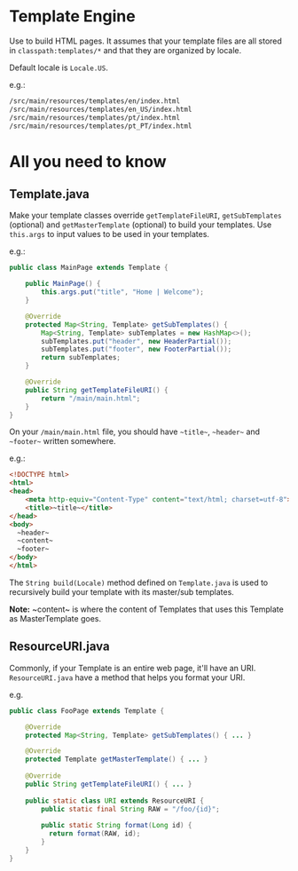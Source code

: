 Template Engine
===

Use to build HTML pages.
It assumes that your template files are all stored in `classpath:templates/*` and that they are organized by locale.

Default locale is `Locale.US`.

e.g.:

```bash
/src/main/resources/templates/en/index.html
/src/main/resources/templates/en_US/index.html
/src/main/resources/templates/pt/index.html
/src/main/resources/templates/pt_PT/index.html
```

All you need to know
===

Template.java
---
Make your template classes override `getTemplateFileURI`, `getSubTemplates` (optional) and `getMasterTemplate` (optional) to build your templates. Use `this.args` to input values to be used in your templates.

e.g.:

```java
public class MainPage extends Template {

    public MainPage() {
        this.args.put("title", "Home | Welcome");
    }

    @Override
    protected Map<String, Template> getSubTemplates() {
        Map<String, Template> subTemplates = new HashMap<>();
        subTemplates.put("header", new HeaderPartial());
        subTemplates.put("footer", new FooterPartial());
        return subTemplates;
    }

    @Override
    public String getTemplateFileURI() {
        return "/main/main.html";
    }
}
```

On your `/main/main.html` file, you should have `~title~`, `~header~` and `~footer~` written somewhere.

e.g.:

```html
<!DOCTYPE html>
<html>
<head>
    <meta http-equiv="Content-Type" content="text/html; charset=utf-8">
    <title>~title~</title>
</head>
<body>
  ~header~
  ~content~
  ~footer~
</body>
</html>
```

The `String build(Locale)` method defined on `Template.java` is used to recursively build your template with its master/sub templates.

**Note:** ~content~ is where the content of Templates that uses this Template as MasterTemplate goes.

ResourceURI.java
---

Commonly, if your Template is an entire web page, it'll have an URI. `ResourceURI.java` have a method that helps you format your URI.

e.g.

```java
public class FooPage extends Template {

    @Override
    protected Map<String, Template> getSubTemplates() { ... }

    @Override
    protected Template getMasterTemplate() { ... }
    
    @Override
    public String getTemplateFileURI() { ... }
    
    public static class URI extends ResourceURI {
        public static final String RAW = "/foo/{id}";
        
        public static String format(Long id) {
          return format(RAW, id);
        }
    }
}
```


